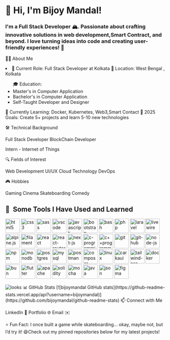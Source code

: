<h1>👋 Hi, I'm Bijoy Mandal!</h1>

<h3>I'm a Full Stack Developer 🏔️. Passionate about crafting innovative solutions in web development,Smart Contract, and beyond. I love turning ideas into code and creating user-friendly experiences! 🚀 </h3>

🧑‍💻 About Me
<li>
💼 Current Role: Full Stack Developer at Kolkata
📍 Location: West Bengal , Kolkata
</li>            
<ul> 🎓 Education: 
<li>Master's in Computer Application</li>
<li>Bachelor's in Computer Application</li>
<li>Self-Taught Developer and Designer</li>
</ul>

🌱 Currently Learning: Docker, Kubernetes, Web3,Smart Contact
🥅 2025 Goals: Create 5+ projects and learn 5-10 new technologies

🛠️ Technical Background

Full Stack Developer
BlockChain Developer

Intern - Internet of Things

🔍 Fields of Interest

Web Development
UI/UX
Cloud Technology
DevOps

🎮 Hobbies

Gaming
Cinema
Skateboarding
Comedy

<h2> 🚀 &nbsp;Some Tools I Have Used and Learned</h2>
<p align="left">
<img src="https://cdn.jsdelivr.net/gh/devicons/devicon@latest/icons/html5/html5-original-wordmark.svg" alt="html5" width="45" height="45"/>
<img src="https://cdn.jsdelivr.net/gh/devicons/devicon@latest/icons/css3/css3-original-wordmark.svg" alt="css3" width="45" height="45"/>
<img src="https://cdn.jsdelivr.net/gh/devicons/devicon@latest/icons/sass/sass-original.svg" alt="sass" width="45" height="45"/>
<img src="https://cdn.jsdelivr.net/gh/devicons/devicon/icons/vscode/vscode-original.svg" alt="vscode" width="45" height="45"/>
<img src="https://cdn.jsdelivr.net/gh/devicons/devicon@latest/icons/javascript/javascript-original.svg" alt="javascript" width="45" height="45"/>
<img src="https://cdn.jsdelivr.net/gh/devicons/devicon@latest/icons/bootstrap/bootstrap-original-wordmark.svg" alt="bootstrap" width="45" height="45"/>
<img src="https://cdn.jsdelivr.net/gh/devicons/devicon/icons/bash/bash-original.svg" alt="bash" width="45" height="45"/>
<img src="https://cdn.jsdelivr.net/gh/devicons/devicon/icons/php/php-original.svg" alt="php" width="45" height="45"/>
<img src="https://cdn.jsdelivr.net/gh/devicons/devicon@latest/icons/laravel/laravel-original.svg" alt="laravel" width="45" height="45"/>
<img src="https://cdn.jsdelivr.net/gh/devicons/devicon@latest/icons/livewire/livewire-original-wordmark.svg" alt="livewire" width="45" height="45"/>
<img src="https://cdn.jsdelivr.net/gh/devicons/devicon@latest/icons/alpinejs/alpinejs-original-wordmark.svg" alt="alpine.js" width="45" height="45"/>
<img src="https://cdn.jsdelivr.net/gh/devicons/devicon@latest/icons/filamentphp/filamentphp-original.svg" alt="filament" width="45" height="45"/>
<img src="https://cdn.jsdelivr.net/gh/devicons/devicon@latest/icons/react/react-original-wordmark.svg" alt="react" width="45" height="45"/>
<img src="https://cdn.jsdelivr.net/gh/devicons/devicon@latest/icons/reactrouter/reactrouter-original-wordmark.svg" alt="react-router" width="45" height="45"/>
<img src="https://cdn.jsdelivr.net/gh/devicons/devicon@latest/icons/nextjs/nextjs-original.svg" alt="next-js" width="45" height="45"/>
<img src="https://cdn.jsdelivr.net/gh/devicons/devicon@latest/icons/c/c-original.svg" alt="c-programming" width="45" height="45"/>
<img src="https://cdn.jsdelivr.net/gh/devicons/devicon@latest/icons/cplusplus/cplusplus-original.svg" alt="c++programming" width="45" height="45"/>
<img src="https://cdn.jsdelivr.net/gh/devicons/devicon@latest/icons/git/git-original.svg" alt="git" width="45" height="45"/>
<img src="https://cdn.jsdelivr.net/gh/devicons/devicon@latest/icons/github/github-original.svg" alt="git-hub" width="45" height="45"/>
<img src="https://cdn.jsdelivr.net/gh/devicons/devicon@latest/icons/nodejs/nodejs-original-wordmark.svg" alt="node-js" width="45" height="45"/>
<img src="https://cdn.jsdelivr.net/gh/devicons/devicon@latest/icons/npm/npm-original.svg" alt="npm" width="45" height="45"/>
<img src="https://cdn.jsdelivr.net/gh/devicons/devicon@latest/icons/mongodb/mongodb-original-wordmark.svg" alt="monodb" width="45" height="45"/>
<img src="https://cdn.jsdelivr.net/gh/devicons/devicon@latest/icons/postgresql/postgresql-original.svg" alt="postgres" width="45" height="45"/>
<img src="https://cdn.jsdelivr.net/gh/devicons/devicon@latest/icons/mysql/mysql-original-wordmark.svg" alt="mysql" width="45" height="45"/>
<img src="https://cdn.jsdelivr.net/gh/devicons/devicon@latest/icons/postman/postman-original-wordmark.svg" alt="postman" width="45" height="45"/>
<img src="https://cdn.jsdelivr.net/gh/devicons/devicon@latest/icons/composer/composer-original.svg" alt="composer" width="45" height="45"/>
<img src="https://cdn.jsdelivr.net/gh/devicons/devicon@latest/icons/linux/linux-original.svg" alt="linux" width="45" height="45"/>
<img src="https://cdn.jsdelivr.net/gh/devicons/devicon@latest/icons/chakraui/chakraui-original.svg" alt="carkaui" width="45" height="45"/>
<img src="https://cdn.jsdelivr.net/gh/devicons/devicon@latest/icons/tailwindcss/tailwindcss-original.svg" alt="tailwind-css" width="45" height="45"/>
<img src="https://cdn.jsdelivr.net/gh/devicons/devicon@latest/icons/docker/docker-original.svg" alt="docker" width="45" height="45"/>
<img src="https://cdn.jsdelivr.net/gh/devicons/devicon@latest/icons/bun/bun-original.svg" alt="bun" width="45" height="45"/>
<img src="https://cdn.jsdelivr.net/gh/devicons/devicon@latest/icons/flutter/flutter-original.svg" alt="flutter" width="45" height="45"/>
<img src="https://cdn.jsdelivr.net/gh/devicons/devicon@latest/icons/apache/apache-original.svg" alt="apache" width="45" height="45"/>
<img src="https://cdn.jsdelivr.net/gh/devicons/devicon@latest/icons/solidity/solidity-original.svg" alt="solidity" width="45" height="45"/>
<img src="https://cdn.jsdelivr.net/gh/devicons/devicon@latest/icons/mocha/mocha-original.svg" alt="mocha" width="45" height="45"/>
<img src="https://cdn.jsdelivr.net/gh/devicons/devicon@latest/icons/java/java-original.svg" alt="java" width="45" height="45"/>
<img src="https://cdn.jsdelivr.net/gh/devicons/devicon@latest/icons/json/json-original.svg" alt="json" width="45" height="45"/>
<img src="https://cdn.jsdelivr.net/gh/devicons/devicon@latest/icons/figma/figma-original.svg" alt="figma" width="45" height="45"/>
            
            
            
          
          

          
          
          
          
          
          
</p>
<img src="https://camo.githubusercontent.com/ff1d4eb768b74fa335491dd8a7e87d95017665c1570e5a8828fddfdb728da450/68747470733a2f2f63617073756c652d72656e6465722e76657263656c2e6170702f6170693f747970653d776176696e6726636f6c6f723d6772616469656e74266865696768743d3130302673656374696f6e3d666f6f746572" alt="looks" />
📊 GitHub Stats
[![bijoymandal GitHub stats](https://github-readme-stats.vercel.app/api?username=bijoymandal)](https://github.com/bijoymandal/github-readme-stats)
📫 Connect with Me

LinkedIn 🔗
Portfolio 🌐
Email ✉️


⭐️ Fun Fact: I once built a game while skateboarding... okay, maybe not, but I’d try it! 😄Check out my pinned repositories below for my latest projects!

